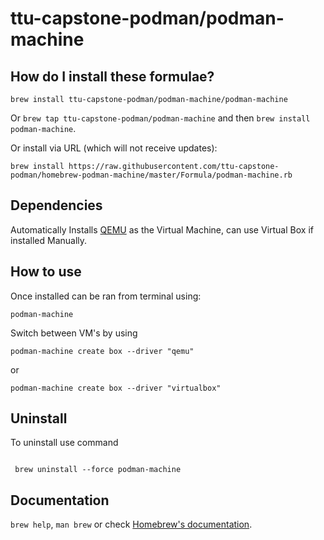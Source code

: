 # ttu-capstone-podman/podman-machine

## How do I install these formulae?
`brew install ttu-capstone-podman/podman-machine/podman-machine`

Or `brew tap ttu-capstone-podman/podman-machine` and then `brew install podman-machine`.

Or install via URL (which will not receive updates):

```
brew install https://raw.githubusercontent.com/ttu-capstone-podman/homebrew-podman-machine/master/Formula/podman-machine.rb

```
## Dependencies
Automatically Installs [QEMU](https://www.qemu.org) as the Virtual Machine, can use Virtual Box if installed Manually.

## How to use
Once installed can be ran from terminal using:

```
podman-machine

```
Switch between VM's by using 

```
podman-machine create box --driver "qemu"

```
or 

```
podman-machine create box --driver "virtualbox"

```


## Uninstall 
To uninstall use command 

```

 brew uninstall --force podman-machine

 ```

## Documentation
`brew help`, `man brew` or check [Homebrew's documentation](https://docs.brew.sh).

